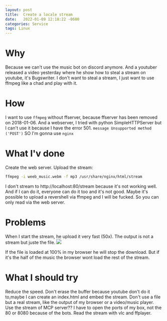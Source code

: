 ```yaml
---
layout: post
title:  Create a locale stream
date:   2022-01-09 12:18:22 -0600
categories: Service
tags: Linux
---
```

# Why

Because we can't use the music bot on discord anymore.
And a youtuber released a video yesterday where he show how to steal a stream on youtube, it's Bugswriter.
I don't want to steal a stream, I just want to use ffmpeg like a chad and play with it.

# How

I want to use `ffmpeg` without ffserver, because ffserver has been removed on 2018-01-06. 
And a webserver, I tried with python SimpleHTTPServer but I can't use it because I have the error 501.
`message Unsupported method ('POST')`
SO I'm gonna use `nginx`

# What I'v done

Create the web server.
Upload the stream:

```zsh
ffmpeg -i weeb_music.webm -f mp3 /usr/share/nginx/html/stream
```
I don't stream to http://localhost:80/stream because it's not working well.
And if I can do it, everyone can do it too and it's not good.
Maybe it's possible to upload a revershell via ffmpeg and I will be fucked.
So you can only read via the web server.

# Problems

When I start the stream, he upload it very fast (50x).
The output is not a stream but juste the file.
![](https://i.imgur.com/qaqvaU3.png)

If the file is loaded at 100% in my browser he will stop the download.
But if it's the half of the music the browser wont load the rest of the stream. 

# What I should try

Reduce the speed.
Don't erase the buffer because youtube don't do it to,maybe I can create an index.html and embed the stream.
Don't use a file but a real stream, like the output of my browser or a video/music player.
Use the stream of MCP server??
I have to open the ports of my box, not the 80 or 8080 because of the bots.
Read the stream with vlc and ffplayer.




























